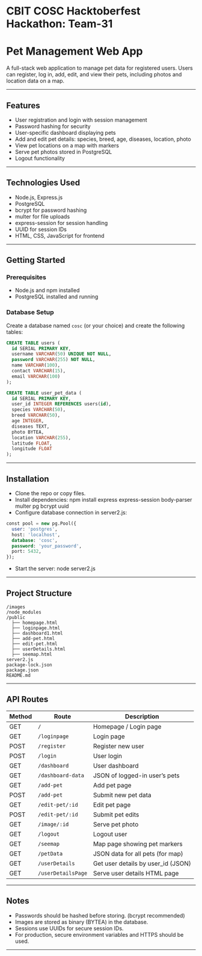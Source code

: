 # CBIT COSC Hacktoberfest Hackathon: Team-31
# Pet Management Web App

A full-stack web application to manage pet data for registered users. Users can register, log in, add, edit, and view their pets, including photos and location data on a map.

---

## Features

- User registration and login with session management
- Password hashing for security
- User-specific dashboard displaying pets
- Add and edit pet details: species, breed, age, diseases, location, photo
- View pet locations on a map with markers
- Serve pet photos stored in PostgreSQL
- Logout functionality

---

## Technologies Used

- Node.js, Express.js
- PostgreSQL
- bcrypt for password hashing
- multer for file uploads
- express-session for session handling
- UUID for session IDs
- HTML, CSS, JavaScript for frontend

---

## Getting Started

### Prerequisites

- Node.js and npm installed
- PostgreSQL installed and running

### Database Setup

Create a database named `cosc` (or your choice) and create the following tables:

```sql
CREATE TABLE users (
  id SERIAL PRIMARY KEY,
  username VARCHAR(50) UNIQUE NOT NULL,
  password VARCHAR(255) NOT NULL,
  name VARCHAR(100),
  contact VARCHAR(15),
  email VARCHAR(100)
);

CREATE TABLE user_pet_data (
  id SERIAL PRIMARY KEY,
  user_id INTEGER REFERENCES users(id),
  species VARCHAR(50),
  breed VARCHAR(50),
  age INTEGER,
  diseases TEXT,
  photo BYTEA,
  location VARCHAR(255),
  latitude FLOAT,
  longitude FLOAT
);
```

---

## Installation
- Clone the repo or copy files.
- Install dependencies: npm install express express-session body-parser multer pg bcrypt uuid
- Configure database connection in server2.js:
```sql
const pool = new pg.Pool({
  user: 'postgres',
  host: 'localhost',
  database: 'cosc',
  password: 'your_password',
  port: 5432,
});
```
- Start the server: node server2.js

---

## Project Structure
```
/images 
/node_modules
/public
  ├── homepage.html
  ├── loginpage.html
  ├── dashboard1.html
  ├── add-pet.html
  ├── edit-pet.html
  ├── userDetails.html
  ├── seemap.html
server2.js
package-lock.json
package.json
README.md
```

---

## API Routes

| Method | Route              | Description                         |
| ------ | ------------------ | ----------------------------------- |
| GET    | `/`                | Homepage / Login page               |
| GET    | `/loginpage`       | Login page                          |
| POST   | `/register`        | Register new user                   |
| POST   | `/login`           | User login                          |
| GET    | `/dashboard`       | User dashboard                      |
| GET    | `/dashboard-data`  | JSON of logged-in user’s pets       |
| GET    | `/add-pet`         | Add pet page                        |
| POST   | `/add-pet`         | Submit new pet data                 |
| GET    | `/edit-pet/:id`    | Edit pet page                       |
| POST   | `/edit-pet/:id`    | Submit pet edits                    |
| GET    | `/image/:id`       | Serve pet photo                     |
| GET    | `/logout`          | Logout user                         |
| GET    | `/seemap`          | Map page showing pet markers        |
| GET    | `/petData`         | JSON data for all pets (for map)    |
| GET    | `/userDetails`     | Get user details by user\_id (JSON) |
| GET    | `/userDetailsPage` | Serve user details HTML page        |

 ---

## Notes 
- Passwords should be hashed before storing. (bcrypt recommended)
- Images are stored as binary (BYTEA) in the database.
- Sessions use UUIDs for secure session IDs.
- For production, secure environment variables and HTTPS should be used.

---
